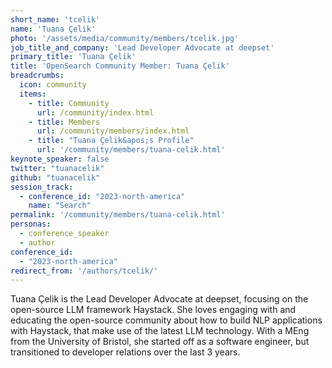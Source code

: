 ```yaml
---
short_name: 'tcelik'
name: 'Tuana Çelik'
photo: '/assets/media/community/members/tcelik.jpg'
job_title_and_company: 'Lead Developer Advocate at deepset'
primary_title: 'Tuana Çelik'
title: 'OpenSearch Community Member: Tuana Çelik'
breadcrumbs:
  icon: community
  items:
    - title: Community
      url: /community/index.html
    - title: Members
      url: /community/members/index.html
    - title: "Tuana Çelik&apos;s Profile"
      url: '/community/members/tuana-celik.html'
keynote_speaker: false
twitter: "tuanacelik"
github: "tuanacelik"
session_track: 
  - conference_id: "2023-north-america"
    name: "Search"
permalink: '/community/members/tuana-celik.html'
personas:
  - conference_speaker
  - author
conference_id:
  - "2023-north-america"
redirect_from: '/authors/tcelik/'
---
```


Tuana Çelik is the Lead Developer Advocate at deepset, focusing on the open-source LLM framework Haystack. She loves engaging with and educating the open-source community about how to build NLP applications with Haystack, that make use of the latest LLM technology. With a MEng from the University of Bristol, she started off as a software engineer, but transitioned to developer relations over the last 3 years.
